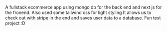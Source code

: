 A fullstack ecommerce app using mongo db for the back end and next js for the fronend. 
Also used some tailwind css for light styling
It allows us to check out with stripe in the end and saves user data to a database.
Fun test project :D

